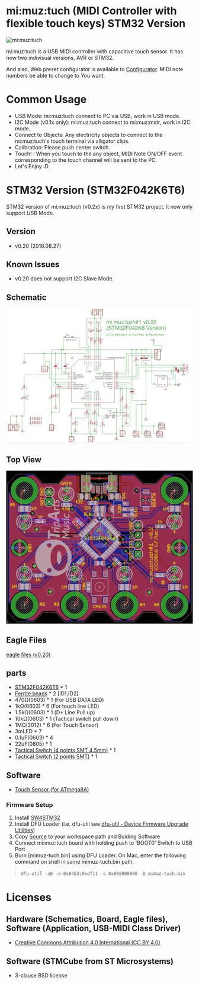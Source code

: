 # mi:muz:tuch (MIDI Controller with flexible touch keys) STM32 Version

![mi:muz:tuch](device.png)

mi:muz:tuch is a USB MIDI controller with capacitive touch sensor.
It has now two indivisual versions, AVR or STM32.

And also, Web preset configurator is available to [Configurator](http://mz4u.net/tuch/).
MIDI note numbers be able to change to You want.  

# Common Usage

- USB Mode: mi:muz:tuch connect to PC via USB, work in USB mode.
- I2C Mode (v0.1x only): mi:muz:tuch connect to mi:muz:mstr, work in I2C mode.
- Connect to Objects: Any electricity objects to connect to the mi:muz:tuch's touch terminal via alligator clips.
- Calibration: Please push center switch.
- Touch! : When you touch to the any object, MIDI Note ON/OFF event corresponding to the touch channel will be sent to the PC.
- Let's Enjoy :D

# STM32 Version (STM32F042K6T6)

STM32 version of mi:muz:tuch (v0.2x) is my first STM32 project, it now only support USB Mode.

## Version

- v0.20 (2016.08.27)

## Known Issues

- v0.20 does not support I2C Slave Mode.

## Schematic

![Schematic](./schematic-stm32.png)

## Top View

![TopView](./board-stm32.png)

## Eagle Files

[eagle files (v0.20)](./eagle-files/v0.20)

## parts

- [STM32F042K6T6](http://www.st.com/content/st_com/ja/products/microcontrollers/stm32-32-bit-arm-cortex-mcus/stm32f0-series/stm32f0x2/stm32f042k6.html) * 1
- [Ferrite beads](http://akizukidenshi.com/catalog/g/gP-04054/) * 2 [ID1,ID2]
- 470Ω(0603) * 1 (For USB DATA LED)
- 1kΩ(0603) * 6 (For touch line LED)
- 1.5kΩ(0603) * 1 (D+ Line Pull up)
- 10kΩ(0603) * 1 (Tactical switch pull down)
- 1MΩ(2012) * 6 (For Touch Sensor)
- 3mLED * 7 
- 0.1uF(0603) * 4
- 22uF(0805) * 1
- [Tactical Switch (4 points SMT 4.5mm)](http://www.aitendo.com/product/7047) * 1
- [Tactical Switch (2 points SMT)](http://www.aitendo.com/product/10525) * 1

## Software

- [Touch Sensor (for ATmega8A)](https://github.com/tadfmac/mi-muz/tree/master/applications/tuch/sketch/mega8_touchSensor/)

### Firmware Setup

1. Install [SW4STM32](http://www.st.com/content/st_com/ja/products/development-tools/software-development-tools/stm32-software-development-tools/stm32-ides/sw4stm32.html)
2. Install DFU Loader (i.e. dfu-util see [dfu-util - Device Firmware Upgrade Utilities](http://dfu-util.sourceforge.net/))
2. Copy [Source](./source/mimuz-tuch) to your workspace path and Bulding Software
3. Connect mi:muz:tuch board with holding push to 'BOOT0' Switch to USB Port
4. Burn [mimuz-tuch.bin] using DFU Loader. On Mac, enter the following command on shell in same mimuz-tuch.bin path.

> `dfu-util -a0 -d 0x0483:0xdf11 -s 0x008000000 -D mimuz-tuch.bin`

# Licenses

## Hardware (Schematics, Board, Eagle files), Software (Application, USB-MIDI Class Driver)

- [Creative Commons Attribution 4.0 International (CC BY 4.0)](http://creativecommons.org/licenses/by/4.0/)

## Software (STMCube from ST Microsystems)

- 3-clause BSD license



